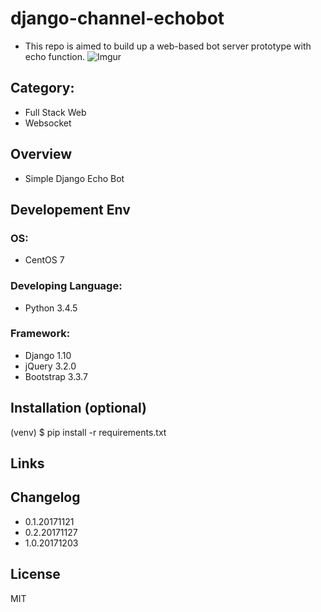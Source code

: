 django-channel-echobot
===

- This repo is aimed to build up a web-based bot server prototype with echo function.
![Imgur](https://i.imgur.com/sxolyTO.png)

## Category:
- Full Stack Web 
- Websocket

## Overview
- Simple Django Echo Bot

## Developement Env
### OS:
- CentOS 7

### Developing Language: 
- Python 3.4.5

### Framework:
- Django 1.10
- jQuery 3.2.0
- Bootstrap 3.3.7

## Installation (optional)
(venv) $ pip install -r requirements.txt

## Links

## Changelog
- 0.1.20171121
- 0.2.20171127
- 1.0.20171203

## License
MIT
